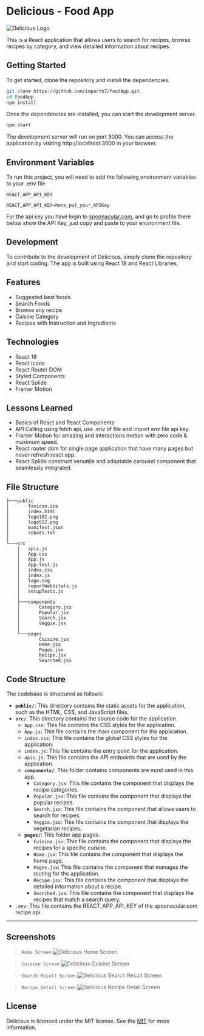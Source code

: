 # Delicious - Food App

![Delicious Logo](public/DeliciousLogo.png)

This is a React application that allows users to search for recipes, browse recipes by category, and view detailed information about recipes.

## Getting Started

To get started, clone the repository and install the dependencies.

```bash
git clone https://github.com/imparth7/foodApp.git
cd foodApp
npm install
```

Once the dependencies are installed, you can start the development server.

```bash
npm start
```

The development server will run on port 3000. You can access the application by visiting http://localhost:3000 in your browser.

## Environment Variables

To run this project, you will need to add the following environment variables to your .env file

`REACT_APP_API_KEY`

```
REACT_APP_API_KEY=here_put_your_APIKey
```

For the api key you have login to [spoonacular.com](https://spoonacular.com/food-api), and go to profile there below show the API Key, just copy and paste to your environment file.

## Development

To contribute to the development of Delicious, simply clone the repository and start coding. The app is built using React 18 and React Libraries.

## Features

- Suggested best foods
- Search Foods
- Browse any recipe
- Cuisine Category
- Recipes with Instruction and Ingredients

## Technologies

- React 18
- React Icons
- React Router DOM
- Styled Components
- React Splide
- Framer Motion

## Lessons Learned

- Basics of React and React Components
- API Calling using fetch api, use .env of file and import env file api key.
- Framer Motion for amazing and interactions motion with zero code & maximum speed.
- React router dom for single page application that have many pages but never refresh react app.
- React Splide construct versatile and adaptable carousel component that seamlessly integrated.

## File Structure

```
├───public
│       favicon.ico
│       index.html
│       logo192.png
│       logo512.png
│       manifest.json
│       robots.txt
│
└───src
    │   apis.js
    │   App.css
    │   App.js
    │   App.test.js
    │   index.css
    │   index.js
    │   logo.svg
    │   reportWebVitals.js
    │   setupTests.js
    │
    ├───components
    │       Category.jsx
    │       Popular.jsx
    │       Search.jsx
    │       Veggie.jsx
    │
    └───pages
            Cuisine.jsx
            Home.jsx
            Pages.jsx
            Recipe.jsx
            Searched.jsx
```

## Code Structure

The codebase is structured as follows:

- **`public/`**: This directory contains the static assets for the application, such as the HTML, CSS, and JavaScript files.
- **`src/`**: This directory contains the source code for the application.
    - `App.css`: This file contains the CSS styles for the application.
    - `App.js`: This file contains the main component for the application.
    - `index.css`: This file contains the global CSS styles for the application.
    - `index.js`: This file contains the entry point for the application.
    - `apis.js`: This file contains the API endpoints that are used by the application.
    - **`components/`**: This folder contains components are most used in this app.
        - `Category.jsx`: This file contains the component that displays the recipe categories.
        - `Popular.jsx`: This file contains the component that displays the popular recipes.
        - `Search.jsx`: This file contains the component that allows users to search for recipes.
        - `Veggie.jsx`: This file contains the component that displays the vegetarian recipes.
    - **`pages/`**: This folder app pages.
        - `Cuisine.jsx`: This file contains the component that displays the recipes for a specific cuisine.
        - `Home.jsx`: This file contains the component that displays the home page.
        - `Pages.jsx`: This file contains the component that manages the routing for the application.
        - `Recipe.jsx`: This file contains the component that displays the detailed information about a recipe.
        - `Searched.jsx`: This file contains the component that displays the recipes that match a search query.
- `.env`: This file contains the REACT_APP_API_KEY of the spoonacular.com recipe api.

---

## Screenshots

> `Home Screen`
![Delicious Home Screen](public/app_screenshots/Home.png)

> `Cuisine Screen`
![Delicious Cuisine Screen](public/app_screenshots/Cuisine.png)

> `Search Result Screen`
![Delicious Search Result Screen](public/app_screenshots/Search.png)

> `Recipe Detail Screen`
![Delicious Recipe Detail Screen](public/app_screenshots/Recipe.png)

## License

Delicious is licensed under the MIT license. See the [MIT](https://choosealicense.com/licenses/mit/) for more information.
